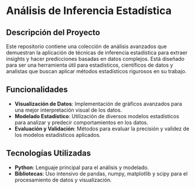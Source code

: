 # Análisis de Inferencia Estadística

## Descripción del Proyecto

Este repositorio contiene una colección de análisis avanzados que demuestran la aplicación de técnicas de inferencia estadística para extraer insights y hacer predicciones basadas en datos complejos. Está diseñado para ser una herramienta útil para estadísticos, científicos de datos y analistas que buscan aplicar métodos estadísticos rigurosos en su trabajo.

## Funcionalidades

- **Visualización de Datos**: Implementación de gráficos avanzados para una mejor interpretación visual de los datos.
- **Modelado Estadístico**: Utilización de diversos modelos estadísticos para analizar y predecir comportamientos en los datos.
- **Evaluación y Validación**: Métodos para evaluar la precisión y validez de los modelos estadísticos aplicados.

## Tecnologías Utilizadas

- **Python**: Lenguaje principal para el análisis y modelado.
- **Bibliotecas**: Uso intensivo de pandas, numpy, matplotlib y scipy para el procesamiento de datos y visualización.
